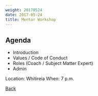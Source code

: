 ```yaml
---
weight: 20170524
date: 2017-05-24
title: Mentor Workshop
---
```


## Agenda

* Introduction
* Values / Code of Conduct
* Roles (Coach / Subject Matter Expert)
* Admin

Location: Whitireia
When: 7 p.m.

[Back](/schedule)